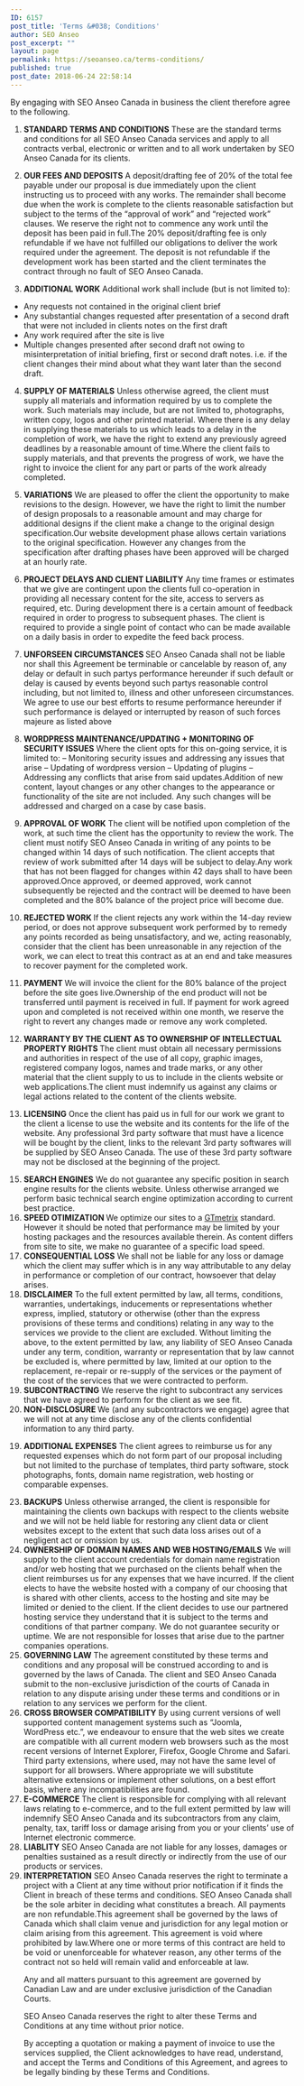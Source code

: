 ```yaml
---
ID: 6157
post_title: 'Terms &#038; Conditions'
author: SEO Anseo
post_excerpt: ""
layout: page
permalink: https://seoanseo.ca/terms-conditions/
published: true
post_date: 2018-06-24 22:58:14
---
```

By engaging with SEO Anseo Canada in business the client therefore agree to the following.
<ol>
 	<li><strong>STANDARD TERMS AND CONDITIONS</strong>
These are the standard terms and conditions for all SEO Anseo Canada services and apply to all contracts verbal, electronic or written and to all work undertaken by SEO Anseo Canada for its clients.</li>
</ol>
<ol start="2">
 	<li><strong>OUR FEES AND DEPOSITS</strong>
A deposit/drafting fee of 20% of the total fee payable under our proposal is due immediately upon the client instructing us to proceed with any works. The remainder shall become due when the work is complete to the clients reasonable satisfaction but subject to the terms of the “approval of work” and “rejected work” clauses. We reserve the right not to commence any work until the deposit has been paid in full.The 20% deposit/drafting fee is only refundable if we have not fulfilled our obligations to deliver the work required under the agreement. The deposit is not refundable if the development work has been started and the client terminates the contract through no fault of SEO Anseo Canada.</li>
</ol>
<ol start="3">
 	<li><strong>ADDITIONAL WORK</strong>
Additional work shall include (but is not limited to):</li>
</ol>
<ul>
 	<li>Any requests not contained in the original client brief</li>
 	<li>Any substantial changes requested after presentation of a second draft that were not included in clients notes on the first draft</li>
 	<li>Any work required after the site is live</li>
 	<li>Multiple changes presented after second draft not owing to misinterpretation of initial briefing, first or second draft notes. i.e. if the client changes their mind about what they want later than the second draft.</li>
</ul>
<ol start="4">
 	<li><strong>SUPPLY OF MATERIALS</strong>
Unless otherwise agreed, the client must supply all materials and information required by us to complete the work. Such materials may include, but are not limited to, photographs, written copy, logos and other printed material. Where there is any delay in supplying these materials to us which leads to a delay in the completion of work, we have the right to extend any previously agreed deadlines by a reasonable amount of time.Where the client fails to supply materials, and that prevents the progress of work, we have the right to invoice the client for any part or parts of the work already completed.</li>
</ol>
<ol start="5">
 	<li><strong>VARIATIONS</strong>
We are pleased to offer the client the opportunity to make revisions to the design. However, we have the right to limit the number of design proposals to a reasonable amount and may charge for additional designs if the client make a change to the original design specification.Our website development phase allows certain variations to the original specification. However any changes from the specification after drafting phases have been approved will be charged at an hourly rate.</li>
</ol>
<ol start="6">
 	<li><strong>PROJECT DELAYS AND CLIENT LIABILITY</strong>
Any time frames or estimates that we give are contingent upon the clients full co-operation in providing all necessary content for the site, access to servers as required, etc. During development there is a certain amount of feedback required in order to progress to subsequent phases. The client is required to provide a single point of contact who can be made available on a daily basis in order to expedite the feed back process.</li>
</ol>
<ol start="7">
 	<li><strong>UNFORSEEN CIRCUMSTANCES
</strong>SEO Anseo Canada shall not be liable nor shall this Agreement be terminable or cancelable by reason of, any delay or default in such partys performance hereunder if such default or delay is caused by events beyond such partys reasonable control including, but not limited to, illness and other unforeseen circumstances. We agree to use our best efforts to resume performance hereunder if such performance is delayed or interrupted by reason of such forces majeure as listed above</li>
</ol>
<ol start="8">
 	<li><strong>WORDPRESS MAINTENANCE/UPDATING + MONITORING OF SECURITY ISSUES</strong>
Where the client opts for this on-going service, it is limited to:
– Monitoring security issues and addressing any issues that arise
– Updating of wordpress version
– Updating of plugins
– Addressing any conflicts that arise from said updates.Addition of new content, layout changes or any other changes to the appearance or functionality of the site are not included. Any such changes will be addressed and charged on a case by case basis.</li>
</ol>
<ol start="9">
 	<li><strong>APPROVAL OF WORK</strong>
The client will be notified upon completion of the work, at such time the client has the opportunity to review the work. The client must notify SEO Anseo Canada in writing of any points to be changed within 14 days of such notification. The client accepts that review of work submitted after 14 days will be subject to delay.Any work that has not been flagged for changes within 42 days shall to have been approved.Once approved, or deemed approved, work cannot subsequently be rejected and the contract will be deemed to have been completed and the 80% balance of the project price will become due.</li>
</ol>
<ol start="10">
 	<li><strong>REJECTED WORK
</strong>If the client rejects any work within the 14-day review period, or does not approve subsequent work performed by to remedy any points recorded as being unsatisfactory, and we, acting reasonably, consider that the client has been unreasonable in any rejection of the work, we can elect to treat this contract as at an end and take measures to recover payment for the completed work.</li>
</ol>
<ol start="11">
 	<li><strong>PAYMENT
</strong>We will invoice the client for the 80% balance of the project before the site goes live.Ownership of the end product will not be transferred until payment is received in full. If payment for work agreed upon and completed is not received within one month, we reserve the right to revert any changes made or remove any work completed.</li>
</ol>
<ol start="12">
 	<li><strong>WARRANTY BY THE CLIENT AS TO OWNERSHIP OF INTELLECTUAL PROPERTY RIGHTS
</strong>The client must obtain all necessary permissions and authorities in respect of the use of all copy, graphic images, registered company logos, names and trade marks, or any other material that the client supply to us to include in the clients website or web applications.The client must indemnify us against any claims or legal actions related to the content of the clients website.</li>
</ol>
<ol start="13">
 	<li><strong>LICENSING</strong>
Once the client has paid us in full for our work we grant to the client a license to use the website and its contents for the life of the website. Any professional 3rd party software that must have a licence will be bought by the client, links to the relevant 3rd party softwares will be supplied by SEO Anseo Canada. The use of these 3rd party software may not be disclosed at the beginning of the project.</li>
</ol>
<ol start="15">
 	<li><strong>SEARCH ENGINES</strong>
We do not guarantee any specific position in search engine results for the clients website. Unless otherwise arranged we perform basic technical search engine optimization according to current best practice.</li>
 	<li><strong>SPEED OTIMIZATION
</strong>We optimize our sites to a <a href="https://gtmetrix.com/">GTmetrix</a> standard. However it should be noted that performance may be limited by your hosting packages and the resources available therein. As content differs from site to site, we make no guarantee of a specific load speed.</li>
 	<li><strong>CONSEQUENTIAL LOSS</strong>
We shall not be liable for any loss or damage which the client may suffer which is in any way attributable to any delay in performance or completion of our contract, howsoever that delay arises.</li>
 	<li><strong>DISCLAIMER</strong>
To the full extent permitted by law, all terms, conditions, warranties, undertakings, inducements or representations whether express, implied, statutory or otherwise (other than the express provisions of these terms and conditions) relating in any way to the services we provide to the client are excluded. Without limiting the above, to the extent permitted by law, any liability of SEO Anseo Canada under any term, condition, warranty or representation that by law cannot be excluded is, where permitted by law, limited at our option to the replacement, re-repair or re-supply of the services or the payment of the cost of the services that we were contracted to perform.</li>
 	<li><strong>SUBCONTRACTING</strong>
We reserve the right to subcontract any services that we have agreed to perform for the client as we see fit.</li>
 	<li><strong>NON-DISCLOSURE
</strong>We (and any subcontractors we engage) agree that we will not at any time disclose any of the clients confidential information to any third party.</li>
</ol>
<ol start="19">
 	<li><strong>ADDITIONAL EXPENSES</strong>
The client agrees to reimburse us for any requested expenses which do not form part of our proposal including but not limited to the purchase of templates, third party software, stock photographs, fonts, domain name registration, web hosting or comparable expenses.</li>
</ol>
<ol start="23">
 	<li><strong>BACKUPS</strong>
Unless otherwise arranged, the client is responsible for maintaining the clients own backups with respect to the clients website and we will not be held liable for restoring any client data or client websites except to the extent that such data loss arises out of a negligent act or omission by us.</li>
 	<li><strong>OWNERSHIP OF DOMAIN NAMES AND WEB HOSTING/EMAILS</strong>
We will supply to the client account credentials for domain name registration and/or web hosting that we purchased on the clients behalf when the client reimburses us for any expenses that we have incurred. If the client elects to have the website hosted with a company of our choosing that is shared with other clients, access to the hosting and site may be limited or denied to the client. If the client decides to use our partnered hosting service they understand that it is subject to the terms and conditions of that partner company. We do not guarantee security or uptime. We are not responsible for losses that arise due to the partner companies operations.</li>
 	<li><strong>GOVERNING LAW</strong>
The agreement constituted by these terms and conditions and any proposal will be construed according to and is governed by the laws of Canada. The client and SEO Anseo Canada submit to the non-exclusive jurisdiction of the courts of Canada in relation to any dispute arising under these terms and conditions or in relation to any services we perform for the client.</li>
 	<li><strong>CROSS BROWSER COMPATIBILITY</strong>
By using current versions of well supported content management systems such as “Joomla, WordPress etc.”, we endeavour to ensure that the web sites we create are compatible with all current modern web browsers such as the most recent versions of Internet Explorer, Firefox, Google Chrome and Safari. Third party extensions, where used, may not have the same level of support for all browsers. Where appropriate we will substitute alternative extensions or implement other solutions, on a best effort basis, where any incompatibilities are found.</li>
 	<li><strong>E-COMMERCE</strong>
The client is responsible for complying with all relevant laws relating to e-commerce, and to the full extent permitted by law will indemnify SEO Anseo Canada and its subcontractors from any claim, penalty, tax, tariff loss or damage arising from you or your clients’ use of Internet electronic commerce.</li>
 	<li><strong>LIABLITY</strong>
SEO Anseo Canada are not liable for any losses, damages or penalties sustained as a result directly or indirectly from the use of our products or services.</li>
 	<li><strong>INTERPRETATION</strong>
SEO Anseo Canada reserves the right to terminate a project with a Client at any time without prior notification if it finds the Client in breach of these terms and conditions. SEO Anseo Canada shall be the sole arbiter in deciding what constitutes a breach. All payments are non refundable.This agreement shall be governed by the laws of Canada which shall claim venue and jurisdiction for any legal motion or claim arising from this agreement. This agreement is void where prohibited by law.Where one or more terms of this contract are held to be void or unenforceable for whatever reason, any other terms of the contract not so held will remain valid and enforceable at law.

Any and all matters pursuant to this agreement are governed by Canadian Law and are under exclusive jurisdiction of the Canadian Courts.

SEO Anseo Canada reserves the right to alter these Terms and Conditions at any time without prior notice.

By accepting a quotation or making a payment of invoice to use the services supplied, the Client acknowledges to have read, understand, and accept the Terms and Conditions of this Agreement, and agrees to be legally binding by these Terms and Conditions.</li>
</ol>
<strong> </strong>